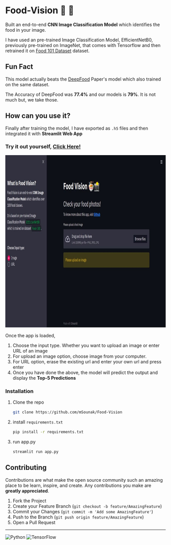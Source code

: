 # Food-Vision 🍜 📸

Built an end-to-end **CNN Image Classification Model** which identifies the food in your image.

I have used an pre-trained Image Classification Model, EfficientNetB0, previously pre-trained on ImageNet, that comes with Tensorflow and then retrained it on [Food 101 Dataset](https://www.kaggle.com/kmader/food41) dataset.

## Fun Fact

This model actually beats the [DeepFood](https://arxiv.org/abs/1606.05675) Paper's model which also trained on the same dataset.

The Accuracy of DeepFood was **77.4%** and our models is **79%**. It is not much but, we take those.


## How can you use it?

Finally after training the model, I have exported as `.h5` files and then integrated it with **Streamlit Web App**

### Try it out yourself, [Click Here!](https://what-you-eating.heroku.com)


<div align="center">
  <img src="./extras/app.jpg" height="540"/>
 
</div>

Once the app is loaded,

1. Choose the input type. Whether you want to upload an image or enter URL of an image
2. For upload an image option, choose image from your computer.
3. For URL option, erase the existing url and enter your own url and press enter
4. Once you have done the above, the model will predict the output and display the **Top-5 Predictions**



### Installation

1. Clone the repo
   ```sh
   git clone https://github.com/mSounak/Food-Vision
   ```
2. install `requirements.txt`
   ```sh
   pip install -r requirements.txt
   ```
3. run app.py
   ```sh
   streamlit run app.py
   ```

<!-- CONTRIBUTING -->
## Contributing

Contributions are what make the open source community such an amazing place to be learn, inspire, and create. Any contributions you make are **greatly appreciated**.

1. Fork the Project
2. Create your Feature Branch (`git checkout -b feature/AmazingFeature`)
3. Commit your Changes (`git commit -m 'Add some AmazingFeature'`)
4. Push to the Branch (`git push origin feature/AmazingFeature`)
5. Open a Pull Request




<hr>

<img alt="Python" src="https://img.shields.io/badge/python-%2314354C.svg?style=for-the-badge&logo=python&logoColor=white"/>

<img alt="TensorFlow" src="https://img.shields.io/badge/TensorFlow-%23FF6F00.svg?style=for-the-badge&logo=TensorFlow&logoColor=white" />
<!-- MARKDOWN LINKS & IMAGES -->
<!-- https://www.markdownguide.org/basic-syntax/#reference-style-links -->
